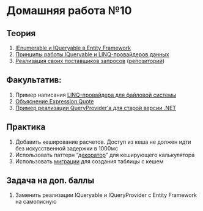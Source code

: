 # Домашняя работа №10

## Теория
1. [IEnumerable и IQueryable в Entity Framework](https://metanit.com/sharp/entityframework/1.4.php)
2.  [Принципы работы IQueryable и LINQ-провайдеров данных](https://habr.com/ru/post/256821/)
3. [Реализация своих поставщиков запросов](https://www.youtube.com/watch?v=QVdfx51mlao&feature=youtu.be) ([репозиторий](https://github.com/anetegithub/Linq.GraphQL))

## Факультатив:
1.  Пример написания [LINQ-провайдера для файловой системы](https://jacopretorius.net/2010/01/implementing-a-custom-linq-provider.html)
2.  [Объяснение Expression.Quote](https://stackoverflow.com/questions/3716492/what-does-expression-quote-do-that-expression-constant-can-t-already-do/3753382#3753382)
3.  [Пример реализации QueryProvider’а для старой версии .NET](https://weblogs.asp.net/dixin/understanding-linq-to-sql-10-implementing-linq-to-sql-provider)

## Практика
1.  Добавить кеширование расчетов. Доступ из кеша не должен идти без искусственной задержки в 1000мс
2.  Использовать паттерн “[декоратор](https://refactoring.guru/ru/design-patterns/decorator)” для кеширующего калькулятора
3. Использовать [миграции](https://docs.microsoft.com/en-us/ef/core/managing-schemas/migrations/?tabs=dotnet-core-cli) для создания таблицы с кешем

## Задача на доп. баллы
1. Заменить реализации IQueryable и IQueryProvider с Entity Framework на самописную
